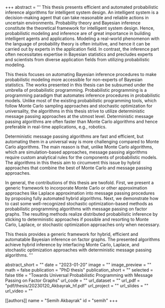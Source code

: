 +++
abstract = '''
This thesis presents efficient and automated probabilistic inference algorithms for intelligent system design.
An intelligent system is a decision-making agent that can take reasonable and reliable actions in uncertain environments.
Probability theory and Bayesian inference constitute the theoretical framework for intelligent system design.
Hence, probabilistic modeling and inference are of great importance in building intelligent agents and applications.
Modeling a real-world phenomenon with the language of probability theory is often intuitive, and hence it can be carried out by experts in the application field.
In contrast, the inference part often necessitates expertise in Bayesian statistics and precludes experts and scientists from diverse application fields from utilizing probabilistic modeling.

This thesis focuses on automating Bayesian inference procedures to make probabilistic modeling more accessible for non-experts of Bayesian statistics.
The works presented in this thesis can be subsumed under the umbrella of probabilistic programming.
Probabilistic programming is a programming paradigm that automates inference procedures in probabilistic models.
Unlike most of the existing probabilistic programming tools, which follow Monte Carlo sampling approaches and stochastic optimization for universality, the algorithms in this thesis strive to utilize deterministic message passing approaches at the utmost level.
Deterministic message passing algorithms are often faster than Monte Carlo algorithms and hence preferable in real-time applications, e.g., robotics.

Deterministic message passing algorithms are fast and efficient, but automating them in a universal way is more challenging compared to Monte Carlo algorithms.
The main reason is that, unlike Monte Carlo algorithms, which are simulation-based approaches, message passing algorithms require custom analytical rules for the components of probabilistic models.
The algorithms in this thesis aim to circumvent this issue by hybrid approaches that combine the best of Monte Carlo and message passing approaches.

In general, the contributions of this thesis are twofold. First, we present a generic framework to incorporate Monte Carlo or other approximation approaches like Laplace approximation into message passing procedures by proposing fully automated hybrid algorithms.
Next, we demonstrate how to cast some well-recognized stochastic optimization-based methods as probabilistic programming algorithms with message passing on factor graphs.
The resulting methods realize distributed probabilistic inference by sticking to deterministic approaches if possible and resorting to Monte Carlo, Laplace, or stochastic optimization approaches only when necessary.

This thesis provides a generic framework for hybrid, efficient and automatable Bayesian inference on factor graphs.
The presented algorithms achieve hybrid inference by interfacing Monte Carlo, Laplace, and stochastic optimization approaches with deterministic message passing algorithms.
'''

abstract_short = ""
date = "2023-01-20"
image = ""
image_preview = ""
math = false
publication = "PhD thesis"
publication_short = ""
selected = false
title = "Towards Universal Probabilistic Programming with Message Passing on Factor Graphs"
url_code = ""
url_dataset = ""
url_pdf = "pdf/thesis/20230120_Akbayrak_hf.pdf"
url_project = ""
url_slides = ""
url_video = ""

[[authors]]
    name = "Semih Akbayrak"
    id = "semih"
+++